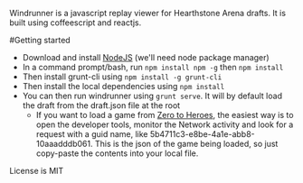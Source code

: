Windrunner is a javascript replay viewer for Hearthstone Arena drafts. It is built using coffeescript and reactjs.

#Getting started

* Download and install [NodeJS](https://nodejs.org/en/download/) (we'll need node package manager)
* In a command prompt/bash, run `npm install npm -g` then `npm install`
* Then install grunt-cli using `npm install -g grunt-cli`
* Then install the local dependencies using `npm install`
* You can then run windrunner using `grunt serve`. It will by default load the draft from the draft.json file at the root
    * If you want to load a game from [Zero to Heroes](http://www.zerotoheroes.com), the easiest way is to open the developer tools, monitor the Network activity and look for a request with a guid name, like 5b4711c3-e8be-4a1e-abb8-10aaadddb061. This is the json of the game being loaded, so just copy-paste the contents into your local file.

License is MIT
